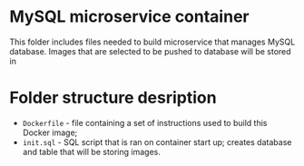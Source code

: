 # MySQL microservice container

This folder includes files needed to build microservice that manages MySQL database. Images that are selected to be pushed to database will be stored in 

# Folder structure desription

- `Dockerfile` - file containing a set of instructions used to build this Docker image;
- `init.sql` - SQL script that is ran on container start up; creates database and table that will be storing images.

